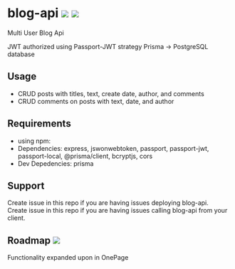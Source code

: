 # blog-api <img src="https://img.shields.io/badge/build-passing-green"> <img src="https://img.shields.io/badge/status-offline-red">

Multi User Blog Api 

JWT authorized using Passport-JWT strategy
Prisma -> PostgreSQL database

## Usage
* CRUD posts with titles, text, create date, author, and comments
* CRUD comments on posts with text, date, and author 

## Requirements
* using npm:
* Dependencies: express, jswonwebtoken, passport, passport-jwt, passport-local, @prisma/client, bcryptjs, cors
* Dev Depedencies: prisma

## Support
Create issue in this repo if you are having issues deploying blog-api. <br>
Create issue in this repo if you are having issues calling blog-api from your client.

## Roadmap <img src="https://img.shields.io/badge/development-paused-red">
Functionality expanded upon in OnePage
